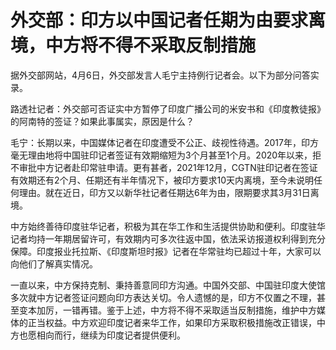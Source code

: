 # 外交部：印方以中国记者任期为由要求离境，中方将不得不采取反制措施

据外交部网站，4月6日，外交部发言人毛宁主持例行记者会。以下为部分问答实录。

路透社记者：外交部可否证实中方暂停了印度广播公司的米安书和《印度教徒报》的阿南特的签证？如果此事属实，原因是什么？

毛宁：长期以来，中国媒体记者在印度遭受不公正、歧视性待遇。2017年，印方毫无理由地将中国驻印记者签证有效期缩短为3个月甚至1个月。2020年以来，拒不审批中方记者赴印常驻申请。更有甚者，2021年12月，CGTN驻印记者在签证有效期还有2个月、任期还有半年情况下，被印方要求10天内离境，至今未说明任何理由。就在近日，印方又以新华社记者任期达6年为由，限期要求其3月31日离境。

中方始终善待印度驻华记者，积极为其在华工作和生活提供协助和便利。印度驻华记者均持一年期居留许可，有效期内可多次往返中国，依法采访报道权利得到充分保障。印度报业托拉斯、《印度斯坦时报》记者在华常驻均已超过十年，大家可以向他们了解真实情况。

一直以来，中方保持克制、秉持善意同印方沟通。中国外交部、中国驻印度大使馆多次就中方记者签证问题向印方表达关切。令人遗憾的是，印方不仅置之不理，甚至变本加厉，一错再错。鉴于上述，中方将不得不采取适当反制措施，维护中方媒体的正当权益。中方欢迎印度记者来华工作，如果印方采取积极措施改正错误，中方也愿相向而行，继续为印度记者提供便利。

